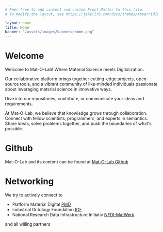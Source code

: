 ```yaml
---
# Feel free to add content and custom Front Matter to this file.
# To modify the layout, see https://jekyllrb.com/docs/themes/#overriding-theme-defaults

layout: home
title: Home
banner: "/assets/images/banners/home.png"
---
```


# Welcome

Welcome to Mat-O-Lab! Where Material Science meets Digitalization. 

Our collaborative platform brings together cutting-edge projects, open-source tools, and a vibrant community of like-minded individuals passionate about leveraging material science in innovative ways.

Dive into our repositories, contribute, or communicate your ideas and requirements.

At Mat-O-Lab, we believe that knowledge grows through collaboration. Connect with fellow scientists, programmers, and experts in semantics. Share ideas, solve problems together, and push the boundaries of what's possible.

# Github

Mat-O-Lab and its content can be found at [Mat-O-Lab Github](https://github.com/Mat-O-Lab)

# Networking

We try to actively connect to

- Platform Material Digital [PMD](https://www.materialdigital.de)
- Industrial Ontology Foundation [IOF](https://www.industrialontologies.org)
- National Research Data Infrastructure Initiativ [NFDI-MatWerk](https://nfdi-matwerk.de)

and all willing partners

